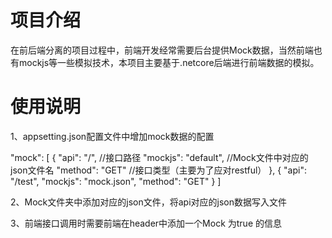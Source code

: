 # 项目介绍
在前后端分离的项目过程中，前端开发经常需要后台提供Mock数据，当然前端也有mockjs等一些模拟技术，本项目主要基于.netcore后端进行前端数据的模拟。

# 使用说明
1、appsetting.json配置文件中增加mock数据的配置

"mock": [
    {
      "api": "/",           //接口路径
      "mockjs": "default", //Mock文件中对应的json文件名
      "method": "GET"      //接口类型（主要为了应对restful）
    },
    {
      "api": "/test",
      "mockjs": "mock.json",
      "method": "GET"
    }
  ]
  
  2、Mock文件夹中添加对应的json文件，将api对应的json数据写入文件
  
  3、前端接口调用时需要前端在header中添加一个Mock 为true 的信息
  
